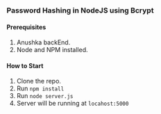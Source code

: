 ### Password Hashing in NodeJS using Bcrypt

#### Prerequisites

1. Anushka backEnd.
2. Node and NPM installed.

#### How to Start

1. Clone the repo. 
2. Run `npm install`
3. Run `node server.js`
4. Server will be running at `locahost:5000`
